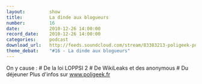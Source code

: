 ```yaml
---
layout:         show
title:          La dinde aux blogueurs
number:         16
date:           2010-12-26 14:00:00
record_date:    2010-12-26 14:00:00
categories:     podcast
download_url:   http://feeds.soundcloud.com/stream/83383213-poligeek-poligeek16.mp3
theme_debat:    "#16 - La dinde aux blogueurs"
---
```



On y cause : # De la loi LOPPSI 2 # De WikiLeaks et des anonymous # Du déjeuner Plus d'infos sur www.poligeek.fr

